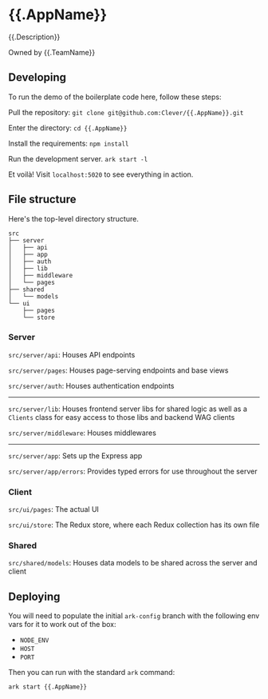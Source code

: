 # {{.AppName}}

{{.Description}}

Owned by {{.TeamName}}

## Developing

To run the demo of the boilerplate code here, follow these steps:

Pull the repository: `git clone git@github.com:Clever/{{.AppName}}.git`

Enter the directory: `cd {{.AppName}}`

Install the requirements: `npm install`

Run the development server. `ark start -l`

Et voilà! Visit `localhost:5020` to see everything in action.

## File structure

Here's the top-level directory structure.

```
src
├── server
│   ├── api
│   ├── app
│   ├── auth
│   ├── lib
│   ├── middleware
│   └── pages
├── shared
│   └── models
└── ui
    ├── pages
    └── store
```

### Server

`src/server/api`: Houses API endpoints

`src/server/pages`: Houses page-serving endpoints and base views

`src/server/auth`: Houses authentication endpoints

-----

`src/server/lib`: Houses frontend server libs for shared logic as well as a `Clients` class for easy access to those libs and backend WAG clients

`src/server/middleware`: Houses middlewares

-----

`src/server/app`: Sets up the Express app

`src/server/app/errors`: Provides typed errors for use throughout the server

### Client

`src/ui/pages`: The actual UI

`src/ui/store`: The Redux store, where each Redux collection has its own file

### Shared

`src/shared/models`: Houses data models to be shared across the server and client

## Deploying

You will need to populate the initial `ark-config` branch with the following env vars for it to work out of the box:
- `NODE_ENV`
- `HOST`
- `PORT`

Then you can run with the standard `ark` command:

```
ark start {{.AppName}}
```
